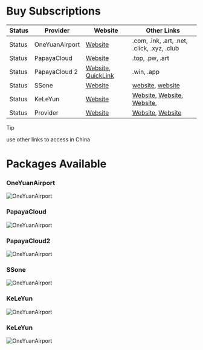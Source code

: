# Buy Subscriptions
| Status | Provider       | Website | Other Links |
| ------ | -------------- | ------- | ----------- |
| Status | OneYuanAirport | [Website](https://一元机场.com/) | .com, .ink, .art, .net, .click, .xyz, .club|
| Status | PapayaCloud   | [Website](https://muguacloud.top/) | .top, .pw, .art|
| Status | PapayaCloud 2 | [Website](https://muguacloud.win/), [QuickLink](https://4399.bid/) | .win, .app|
| Status | SSone       | [Website](https://ssonegames.xn--xhq8sm16c5ls.com/dashboard) | [website](https://hello-ssone.com/), [website](https://hello36d.com/) |
| Status | KeLeYun       | [Website](https://q0av6w.klwiuehge.top/#/plan) | [Website](https://可乐云.com/), [Website](https://q0av6w.klwiuehge.top/), [Website](https://kly2026.com/),  |
| Status | Provider       | [Website](https://colacloud.online/) | [Website](https://colacloud.info/index.html), [Website](https://colacloudnet.com/) |
> [!TIP]
> use other links to access in China <br/>

# Packages Available

### OneYuanAirport
![OneYuanAirport](https://github.com/ammasood12/nodes/blob/main/Packages/oneYuanAirport.png)
### PapayaCloud
![OneYuanAirport](https://github.com/ammasood12/nodes/blob/main/Packages/PapayaCloud.png)
### PapayaCloud2
![OneYuanAirport](https://github.com/ammasood12/nodes/blob/main/Packages/PapayaCloud2.png)
### SSone
![OneYuanAirport](https://github.com/ammasood12/nodes/blob/main/Packages/ssone.png)
### KeLeYun
![OneYuanAirport](https://github.com/ammasood12/nodes/blob/main/Packages/KeLeYun.png)
### KeLeYun
![OneYuanAirport](https://github.com/ammasood12/nodes/blob/main/Packages/ColaCloud.png)
